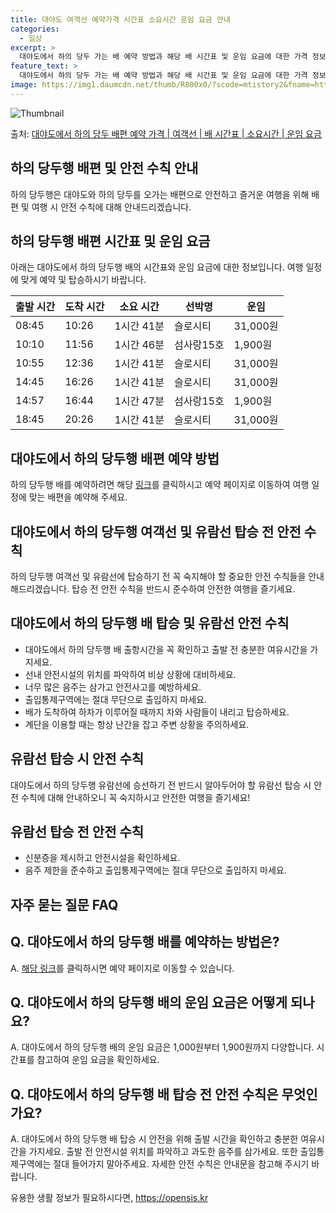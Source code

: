 ```yaml
---
title: 대야도 여객선 예약가격 시간표 소요시간 운임 요금 안내
categories:
  - 일상
excerpt: >
  대야도에서 하의 당두 가는 배 예약 방법과 해당 배 시간표 및 운임 요금에 대한 가격 정보를 안내 드리겠습니다. 안전하고 재밋는 하의 당두행 여행을 위해 아래 정보 참고하시기 바랍니다. 하의 당두행 배편 예약하기 👈 클릭대야도에서 하의 당두행 배 시간표출발 시간도착 시간소요 시간선박명요금08:4510:261시간 41분슬로시티31,000원10:1011:561시간 46분섬사랑15호1,900원10:5512:361시간 41분슬로시티31,000원14:4516:261시간 41분슬로시티31,000원14:5716:441시간 47분섬사랑15호1,900원18:4520:261시간 41분슬로시티31,000원하의 당두행 배편 예약하기 👈 클릭대야도에서 하의 당두행 여객선 탑승 시 이용수칙대야도에서 하의 당두행 여객선에 탑승하기..
feature_text: >
  대야도에서 하의 당두 가는 배 예약 방법과 해당 배 시간표 및 운임 요금에 대한 가격 정보를 안내 드리겠습니다. 안전하고 재밋는 하의 당두행 여행을 위해 아래 정보 참고하시기 바랍니다. 하의 당두행 배편 예약하기 👈 클릭대야도에서 하의 당두행 배 시간표출발 시간도착 시간소요 시간선박명요금08:4510:261시간 41분슬로시티31,000원10:1011:561시간 46분섬사랑15호1,900원10:5512:361시간 41분슬로시티31,000원14:4516:261시간 41분슬로시티31,000원14:5716:441시간 47분섬사랑15호1,900원18:4520:261시간 41분슬로시티31,000원하의 당두행 배편 예약하기 👈 클릭대야도에서 하의 당두행 여객선 탑승 시 이용수칙대야도에서 하의 당두행 여객선에 탑승하기..
image: https://img1.daumcdn.net/thumb/R800x0/?scode=mtistory2&fname=https%3A%2F%2Fblog.kakaocdn.net%2Fdn%2FdmRzr7%2FbtsHDfNIlSj%2FhaBKWLEdKs7A5I5tY6TGx0%2Fimg.webp
---
```


![Thumbnail](https://img1.daumcdn.net/thumb/R800x0/?scode=mtistory2&fname=https%3A%2F%2Fblog.kakaocdn.net%2Fdn%2FdmRzr7%2FbtsHDfNIlSj%2FhaBKWLEdKs7A5I5tY6TGx0%2Fimg.webp)

<p>출처: <a href="https://opensis.kr/entry/%EB%8C%80%EC%95%BC%EB%8F%84%EC%97%90%EC%84%9C-%ED%95%98%EC%9D%98-%EB%8B%B9%EB%91%90-%EB%B0%B0%ED%8E%B8-%EC%98%88%EC%95%BD-%EA%B0%80%EA%B2%A9-%EC%97%AC%EA%B0%9D%EC%84%A0-%EB%B0%B0-%EC%8B%9C%EA%B0%84%ED%91%9C-%EC%86%8C%EC%9A%94%EC%8B%9C%EA%B0%84-%EC%9A%B4%EC%9E%84-%EC%9A%94%EA%B8%88" rel="dofollow">대야도에서 하의 당두 배편 예약 가격 | 여객선 | 배 시간표 | 소요시간 | 운임 요금</a> </p>

## 하의 당두행 배편 및 안전 수칙 안내

하의 당두행은 대야도와 하의 당두를 오가는 배편으로 안전하고 즐거운 여행을 위해 배 편 및 여행 시 안전 수칙에 대해 안내드리겠습니다.

## 하의 당두행 배편 시간표 및 운임 요금

아래는 대야도에서 하의 당두행 배의 시간표와 운임 요금에 대한 정보입니다. 여행 일정에 맞게 예약 및 탑승하시기 바랍니다.

출발 시간 | 도착 시간 | 소요 시간 | 선박명 | 운임  
---|---|---|---|---  
08:45 | 10:26 | 1시간 41분 | 슬로시티 | 31,000원  
10:10 | 11:56 | 1시간 46분 | 섬사랑15호 | 1,900원  
10:55 | 12:36 | 1시간 41분 | 슬로시티 | 31,000원  
14:45 | 16:26 | 1시간 41분 | 슬로시티 | 31,000원  
14:57 | 16:44 | 1시간 47분 | 섬사랑15호 | 1,900원  
18:45 | 20:26 | 1시간 41분 | 슬로시티 | 31,000원  
  
## **대야도에서 하의 당두행 배편 예약 방법**

하의 당두행 배를 예약하려면 해당 [링크](https://www.haee.du/book)를 클릭하시고 예약 페이지로 이동하여 여행 일정에
맞는 배편을 예약해 주세요.

## **대야도에서 하의 당두행 여객선 및 유람선 탑승 전 안전 수칙**

하의 당두행 여객선 및 유람선에 탑승하기 전 꼭 숙지해야 할 중요한 안전 수칙들을 안내해드리겠습니다. 탑승 전 안전 수칙을 반드시 준수하여
안전한 여행을 즐기세요.

## 대야도에서 하의 당두행 배 탑승 및 유람선 안전 수칙

  * 대야도에서 하의 당두행 배 출항시간을 꼭 확인하고 출발 전 충분한 여유시간을 가지세요.
  * 선내 안전시설의 위치를 파악하여 비상 상황에 대비하세요.
  * 너무 많은 음주는 삼가고 안전사고를 예방하세요.
  * 출입통제구역에는 절대 무단으로 출입하지 마세요.
  * 배가 도착하여 하차가 이루어질 때까지 차와 사람들이 내리고 탑승하세요.
  * 계단을 이용할 때는 항상 난간을 잡고 주변 상황을 주의하세요.

## **유람선 탑승 시 안전 수칙**

대야도에서 하의 당두행 유람선에 승선하기 전 반드시 알아두어야 할 유람선 탑승 시 안전 수칙에 대해 안내하오니 꼭 숙지하시고 안전한 여행을
즐기세요!

## 유람선 탑승 전 안전 수칙

  * 신분증을 제시하고 안전시설을 확인하세요.
  * 음주 제한을 준수하고 출입통제구역에는 절대 무단으로 출입하지 마세요.

## **자주 묻는 질문 FAQ**

## Q. 대야도에서 하의 당두행 배를 예약하는 방법은?

A. [해당 링크](https://www.haee.du/book)를 클릭하시면 예약 페이지로 이동할 수 있습니다.

## Q. 대야도에서 하의 당두행 배의 운임 요금은 어떻게 되나요?

A. 대야도에서 하의 당두행 배의 운임 요금은 1,000원부터 1,900원까지 다양합니다. 시간표를 참고하여 운임 요금을 확인하세요.

## Q. 대야도에서 하의 당두행 배 탑승 전 안전 수칙은 무엇인가요?

A. 대야도에서 하의 당두행 배 탑승 시 안전을 위해 출발 시간을 확인하고 충분한 여유시간을 가지세요. 출발 전 안전시설 위치를 파악하고
과도한 음주를 삼가세요. 또한 출입통제구역에는 절대 들어가지 말아주세요. 자세한 안전 수칙은 안내문을 참고해 주시기 바랍니다.



 

유용한 생활 정보가 필요하시다면, <a href="https://opensis.kr" rel="dofollow">https://opensis.kr</a>


